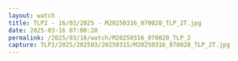 ```yaml
---
layout: watch
title: TLP2 - 16/03/2025 - M20250316_070020_TLP_2T.jpg
date: 2025-03-16 07:00:20
permalink: /2025/03/16/watch/M20250316_070020_TLP_2
capture: TLP2/2025/202503/20250315/M20250316_070020_TLP_2T.jpg
---
```

